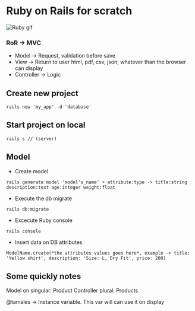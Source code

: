 # Ruby on Rails for scratch

![Ruby gif](https://media0.giphy.com/media/v1.Y2lkPTc5MGI3NjExM2d3NTNpNHRib3RramV2cTNpNnd5dG1qY3ZqazZhcDN5ajhzd2VzeiZlcD12MV9pbnRlcm5hbF9naWZfYnlfaWQmY3Q9Zw/vDKeAFPrMRW9PqChq8/giphy.gif)

### RoR -> MVC

* Model -> Request, validation before save
* View -> Return to user html, pdf, csv, json; whatever than the browser can display
* Controller -> Logic

## Create new project
```
rails new 'my_app' -d 'database'
```

## Start project on local
```
rails s // (server)
```
## Model

* Create model
```
rails generate model 'model's_name' + attribute:type -> title:string description:text age:integer weight:float
```

* Execute the db migrate
```
rails db:migrate
```

* Excecute Ruby console
```
rails console
```

* Insert data on DB attributes
```
ModelName.create(*the attributes values goes here*, example -> title: 'Yellow shirt', description: 'Size: L, Dry Fit', price: 200)
```


## Some quickly notes
Model on singular: Product
Controller plural: Products

@tamales -> Instance variable. This var will can use it on display